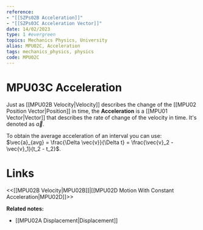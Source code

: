 ```yaml
---
reference:
- "[[SZPs02B Acceleration]]"
- "[[SZPs03C Acceleration Vector]]"
date: 14/02/2023
type: 1 #evergreen
topics: Mechanics Physics, University
alias: MPU02C, Acceleration
tags: mechanics_physics, physics
code: MPU02C 
---
```

# MPU03C Acceleration

Just as [[MPU02B Velocity|Velocity]] describes the change of the [[MPU02 Position Vector|Position]] in time, the **Acceleration** is a [[MPU01 Vector|Vector]] that describes the rate of change of the velocity in time. It's denoted as $\vec{a}$.

To obtain the average acceleration of an interval you can use: $\vec{a}_{avg} = \frac{\Delta \vec{v}}{\Delta t} = \frac{\vec{v}_2 - \vec{v}_1}{t_2 - t_2}$.

# Links
<<[[MPU02B Velocity|MPU02B]]|[[MPU02D Motion With Constant Acceleration|MPU02D]]>>

**Related notes:**
- [[MPU02A Displacement|Displacement]] 
